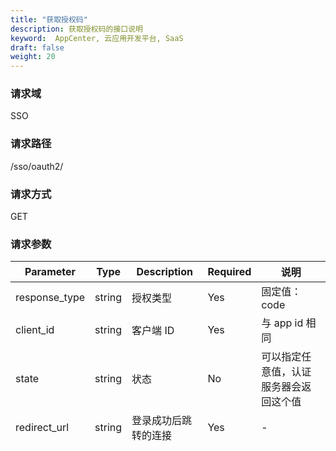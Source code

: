 ```yaml
---
title: "获取授权码"
description: 获取授权码的接口说明
keyword:  AppCenter, 云应用开发平台, SaaS
draft: false
weight: 20
---
```


### 请求域

SSO

### 请求路径

/sso/oauth2/

### 请求方式

GET

### 请求参数

| Parameter     | Type   | Description          | Required | 说明                                   |
| ------------- | ------ | -------------------- | -------- | -------------------------------------- |
| response_type | string | 授权类型             | Yes      | 固定值：code                           |
| client_id     | string | 客户端 ID            | Yes      | 与 app id 相同                         |
| state         | string | 状态                 | No       | 可以指定任意值，认证服务器会返回这个值 |
| redirect_url  | string | 登录成功后跳转的连接 | Yes      | -                                      |

### 示例说明

**请求**

sso 访问地址可通过 cloud_info.sso_server 获取。

```
https://account.qingcloud.com/sso/oauth2?response_type=code&client_id=app-8r2f7oyr
```

**登录成功**

URL 会携带 code 参数

```
http://console.qingcloud.com/app/app-8r2f7oyr/apply?code=FPNRDSJGKEZZPFIDIWTA
```

<img src="/appcenter/dev-platform/_images/um_spi_success.png" style="zoom:50%;" />

